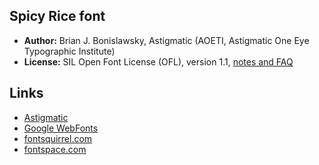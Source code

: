 ## Spicy Rice font

* **Author:** Brian J. Bonislawsky, Astigmatic (AOETI, Astigmatic One Eye Typographic Institute)
* **License:** SIL Open Font License (OFL), version 1.1, [notes and FAQ](http://scripts.sil.org/OFL)

## Links

* [Astigmatic](http://www.astigmatic.com/)
* [Google WebFonts](http://www.google.com/webfonts/specimen/Spicy+Rice)
* [fontsquirrel.com](http://www.fontsquirrel.com/fonts/spicy-rice)
* [fontspace.com](http://www.fontspace.com/astigmatic-one-eye-typographic-institute/spicy-rice)
